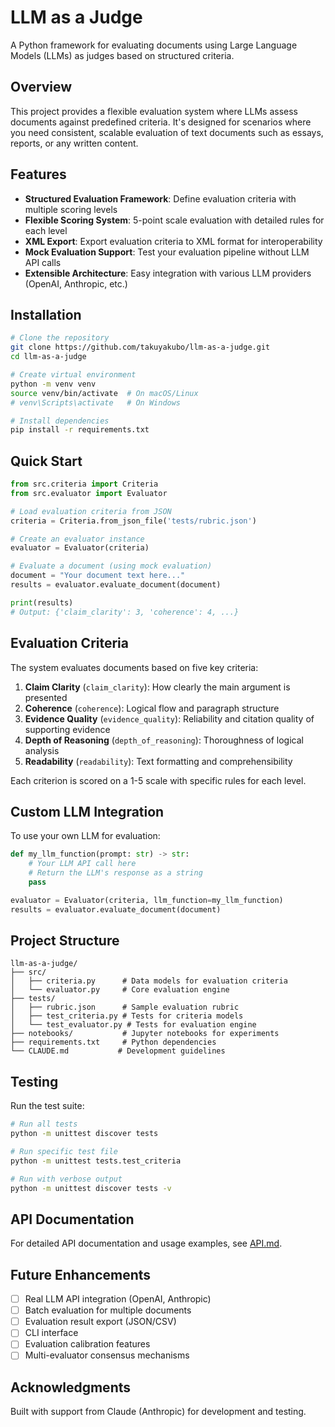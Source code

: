 # LLM as a Judge

A Python framework for evaluating documents using Large Language Models (LLMs) as judges based on structured criteria.

## Overview

This project provides a flexible evaluation system where LLMs assess documents against predefined criteria. It's designed for scenarios where you need consistent, scalable evaluation of text documents such as essays, reports, or any written content.

## Features

- **Structured Evaluation Framework**: Define evaluation criteria with multiple scoring levels
- **Flexible Scoring System**: 5-point scale evaluation with detailed rules for each level
- **XML Export**: Export evaluation criteria to XML format for interoperability
- **Mock Evaluation Support**: Test your evaluation pipeline without LLM API calls
- **Extensible Architecture**: Easy integration with various LLM providers (OpenAI, Anthropic, etc.)

## Installation

```bash
# Clone the repository
git clone https://github.com/takuyakubo/llm-as-a-judge.git
cd llm-as-a-judge

# Create virtual environment
python -m venv venv
source venv/bin/activate  # On macOS/Linux
# venv\Scripts\activate   # On Windows

# Install dependencies
pip install -r requirements.txt
```

## Quick Start

```python
from src.criteria import Criteria
from src.evaluator import Evaluator

# Load evaluation criteria from JSON
criteria = Criteria.from_json_file('tests/rubric.json')

# Create an evaluator instance
evaluator = Evaluator(criteria)

# Evaluate a document (using mock evaluation)
document = "Your document text here..."
results = evaluator.evaluate_document(document)

print(results)
# Output: {'claim_clarity': 3, 'coherence': 4, ...}
```

## Evaluation Criteria

The system evaluates documents based on five key criteria:

1. **Claim Clarity** (`claim_clarity`): How clearly the main argument is presented
2. **Coherence** (`coherence`): Logical flow and paragraph structure
3. **Evidence Quality** (`evidence_quality`): Reliability and citation quality of supporting evidence
4. **Depth of Reasoning** (`depth_of_reasoning`): Thoroughness of logical analysis
5. **Readability** (`readability`): Text formatting and comprehensibility

Each criterion is scored on a 1-5 scale with specific rules for each level.

## Custom LLM Integration

To use your own LLM for evaluation:

```python
def my_llm_function(prompt: str) -> str:
    # Your LLM API call here
    # Return the LLM's response as a string
    pass

evaluator = Evaluator(criteria, llm_function=my_llm_function)
results = evaluator.evaluate_document(document)
```

## Project Structure

```
llm-as-a-judge/
├── src/
│   ├── criteria.py      # Data models for evaluation criteria
│   └── evaluator.py     # Core evaluation engine
├── tests/
│   ├── rubric.json      # Sample evaluation rubric
│   ├── test_criteria.py # Tests for criteria models
│   └── test_evaluator.py # Tests for evaluation engine
├── notebooks/           # Jupyter notebooks for experiments
├── requirements.txt     # Python dependencies
└── CLAUDE.md           # Development guidelines
```

## Testing

Run the test suite:

```bash
# Run all tests
python -m unittest discover tests

# Run specific test file
python -m unittest tests.test_criteria

# Run with verbose output
python -m unittest discover tests -v
```

## API Documentation

For detailed API documentation and usage examples, see [API.md](API.md).

## Future Enhancements

- [ ] Real LLM API integration (OpenAI, Anthropic)
- [ ] Batch evaluation for multiple documents
- [ ] Evaluation result export (JSON/CSV)
- [ ] CLI interface
- [ ] Evaluation calibration features
- [ ] Multi-evaluator consensus mechanisms

## Acknowledgments

Built with support from Claude (Anthropic) for development and testing.